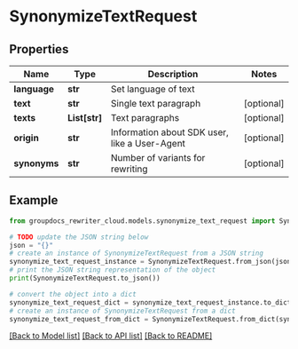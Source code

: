 # SynonymizeTextRequest


## Properties

Name | Type | Description | Notes
------------ | ------------- | ------------- | -------------
**language** | **str** | Set language of text | 
**text** | **str** | Single text paragraph | [optional] 
**texts** | **List[str]** | Text paragraphs | [optional] 
**origin** | **str** | Information about SDK user, like a User-Agent | [optional] 
**synonyms** | **str** | Number of variants for rewriting | [optional] 

## Example

```python
from groupdocs_rewriter_cloud.models.synonymize_text_request import SynonymizeTextRequest

# TODO update the JSON string below
json = "{}"
# create an instance of SynonymizeTextRequest from a JSON string
synonymize_text_request_instance = SynonymizeTextRequest.from_json(json)
# print the JSON string representation of the object
print(SynonymizeTextRequest.to_json())

# convert the object into a dict
synonymize_text_request_dict = synonymize_text_request_instance.to_dict()
# create an instance of SynonymizeTextRequest from a dict
synonymize_text_request_from_dict = SynonymizeTextRequest.from_dict(synonymize_text_request_dict)
```
[[Back to Model list]](../README.md#documentation-for-models) [[Back to API list]](../README.md#documentation-for-api-endpoints) [[Back to README]](../README.md)


